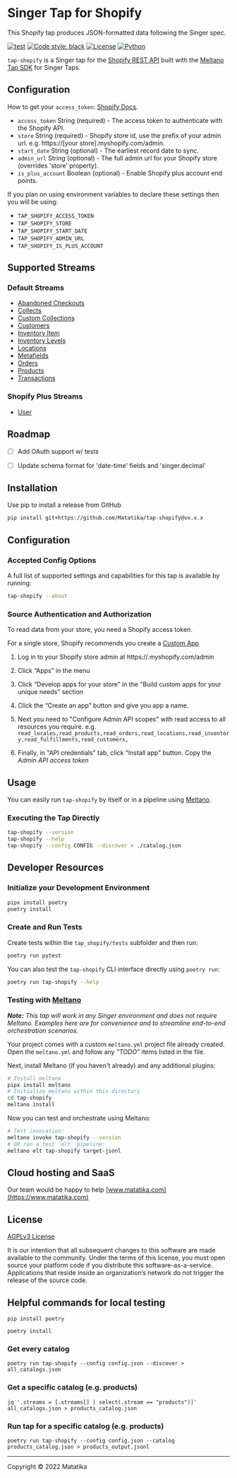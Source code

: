 # Singer Tap for Shopify

This Shopify tap produces JSON-formatted data following the Singer spec.

[![test](https://github.com/matatika/tap-shopify/actions/workflows/ci_workflow.yml/badge.svg)](https://github.com/matatika/tap-shopify/actions/workflows/ci_workflow.yml)
[![Code style: black](https://img.shields.io/badge/code%20style-black-000000.svg)](https://github.com/psf/black)
[![License](https://img.shields.io/github/license/matatika/tap-shopify)](LICENSE.md)
[![Python](https://img.shields.io/static/v1?logo=python&label=python&message=3.7%20|%203.8%20|%203.9&color=blue)]()

`tap-shopify` is a Singer tap for the [Shopify REST API](https://shopify.dev/api) built 
with the [Meltano Tap SDK](https://sdk.meltano.com) for Singer Taps.

## Configuration

How to get your `access_token`: [Shopify Docs](https://www.shopify.co.uk/partners/blog/17056443-how-to-generate-a-shopify-api-token).

- `access_token` String (required)  - The access token to authenticate with the Shopify API.
- `store` String (required) - Shopify store id, use the prefix of your admin url. e.g. https://[your store].myshopify.com/admin.
- `start_date` String (optional) - The earliest record date to sync.
- `admin_url` String (optional) - The full admin url for your Shopify store (overrides 'store' property).
- `is_plus_account` Boolean (optional) - Enable Shopify plus account end points.

If you plan on using environment variables to declare these settings then you will be using:
- `TAP_SHOPIFY_ACCESS_TOKEN`
- `TAP_SHOPIFY_STORE`
- `TAP_SHOPIFY_START_DATE`
- `TAP_SHOPIFY_ADMIN_URL`
- `TAP_SHOPIFY_IS_PLUS_ACCOUNT`

## Supported Streams

### Default Streams

* [Abandoned Checkouts](https://shopify.dev/api/admin-rest/2023-10/resources/abandoned-checkouts)
* [Collects](https://shopify.dev/api/admin-rest/2023-10/resources/collect)
* [Custom Collections](https://shopify.dev/api/admin-rest/2023-10/resources/customcollection)
* [Customers](https://shopify.dev/api/admin-rest/2023-10/resources/customer)
* [Inventory Item](https://shopify.dev/api/admin-rest/2023-10/resources/inventoryitem)
* [Inventory Levels](https://shopify.dev/api/admin-rest/2023-10/resources/inventorylevel)
* [Locations](https://shopify.dev/api/admin-rest/2023-10/resources/location)
* [Metafields](https://shopify.dev/api/admin-rest/2023-10/resources/metafield)
* [Orders](https://shopify.dev/api/admin-rest/2023-10/resources/order)
* [Products](https://shopify.dev/api/admin-rest/2023-10/resources/product)
* [Transactions](https://shopify.dev/api/admin-rest/2023-10/resources/transaction)

### Shopify Plus Streams

* [User](https://shopify.dev/api/admin-rest/2023-10/resources/user#resource-object)


## Roadmap

- [ ] Add OAuth support w/ tests
- [ ] Update schema format for 'date-time' fields and 'singer.decimal'



## Installation

Use pip to install a release from GitHub

```bash
pip install git+https://github.com/Matatika/tap-shopify@vx.x.x
```

## Configuration

### Accepted Config Options

A full list of supported settings and capabilities for this tap is available by running:

```bash
tap-shopify --about
```

### Source Authentication and Authorization

To read data from your store, you need a Shopify access token.

For a single store, Shopify recommends you create a [Custom App](https://help.shopify.com/en/manual/apps/custom-apps)

1. Log in to your Shopify store admin at https://<store>.myshopify.com/admin

2. Click “Apps” in the menu

3. Click “Develop apps for your store” in the "Build custom apps for your unique needs" section

4. Click the “Create an app” button and give you app a name.

5. Next you need to "Configure Admin API scopes" with read access to all resources you require. e.g. `read_locales,read_products,read_orders,read_locations,read_inventory,read_fulfillments,read_customers,`

6. Finally, in "API credentials" tab, click "Install app" button.  Copy the *Admin API access token*


## Usage

You can easily run `tap-shopify` by itself or in a pipeline using [Meltano](https://meltano.com/).

### Executing the Tap Directly

```bash
tap-shopify --version
tap-shopify --help
tap-shopify --config CONFIG --discover > ./catalog.json
```

## Developer Resources

### Initialize your Development Environment

```bash
pipx install poetry
poetry install
```

### Create and Run Tests

Create tests within the `tap_shopify/tests` subfolder and
  then run:

```bash
poetry run pytest
```

You can also test the `tap-shopify` CLI interface directly using `poetry run`:

```bash
poetry run tap-shopify --help
```

### Testing with [Meltano](https://www.meltano.com)

_**Note:** This tap will work in any Singer environment and does not require Meltano.
Examples here are for convenience and to streamline end-to-end orchestration scenarios._

Your project comes with a custom `meltano.yml` project file already created. Open the `meltano.yml` and follow any _"TODO"_ items listed in the file.

Next, install Meltano (if you haven't already) and any additional plugins:

```bash
# Install meltano
pipx install meltano
# Initialize meltano within this directory
cd tap-shopify
meltano install
```

Now you can test and orchestrate using Meltano:

```bash
# Test invocation:
meltano invoke tap-shopify --version
# OR run a test `elt` pipeline:
meltano elt tap-shopify target-jsonl
```


## Cloud hosting and SaaS
Our team would be happy to help [www.matatika.com](https://www.matatika.com)


## License
[AGPLv3 License](LICENSE)

It is our intention that all subsequent changes to this software are made available to the community. Under the terms of this license, you must open source your platform code if you distribute this software-as-a-service.  Applications that reside inside an organization’s network do not trigger the release of the source code.


## Helpful commands for local testing

`pip install poetry`

`poetry install`

### Get every catalog 

`poetry run tap-shopify --config config.json --discover > all_catalogs.json`

### Get a specific catalog (e.g. products)

`jq '.streams = [.streams[] | select(.stream == "products")]' all_catalogs.json > products_catalog.json`

### Run tap for a specific catalog (e.g. products)

`poetry run tap-shopify --config config.json --catalog products_catalog.json > products_output.jsonl`


---

Copyright &copy; 2022 Matatika
